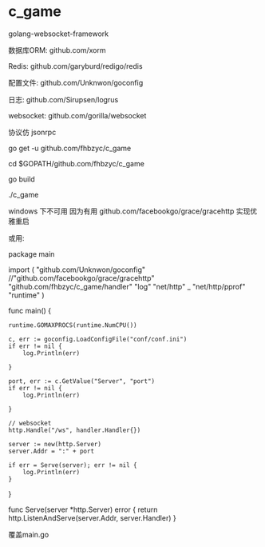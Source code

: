 # c_game

golang-websocket-framework

数据库ORM: github.com/xorm

Redis: github.com/garyburd/redigo/redis

配置文件: github.com/Unknwon/goconfig

日志: github.com/Sirupsen/logrus

websocket: github.com/gorilla/websocket

协议仿 jsonrpc

go get -u github.com/fhbzyc/c_game

cd $GOPATH/github.com/fhbzyc/c_game

go build

./c_game

windows 下不可用 因为有用 github.com/facebookgo/grace/gracehttp 实现优雅重启

或用:

package main

import (
	"github.com/Unknwon/goconfig"
	//"github.com/facebookgo/grace/gracehttp"
	"github.com/fhbzyc/c_game/handler"
	"log"
	"net/http"
	_ "net/http/pprof"
	"runtime"
)

func main() {

	runtime.GOMAXPROCS(runtime.NumCPU())

	c, err := goconfig.LoadConfigFile("conf/conf.ini")
	if err != nil {
		log.Println(err)

	}

	port, err := c.GetValue("Server", "port")
	if err != nil {
		log.Println(err)

	}

	// websocket
	http.Handle("/ws", handler.Handler{})

	server := new(http.Server)
	server.Addr = ":" + port

	if err = Serve(server); err != nil {
		log.Println(err)
	}
}

func Serve(server *http.Server) error {
	return http.ListenAndServe(server.Addr, server.Handler)
}

覆盖main.go
